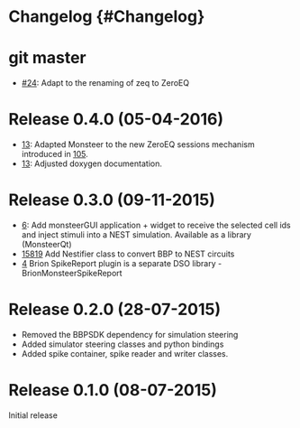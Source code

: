Changelog {#Changelog}
=========

# git master

* [#24](https://github.com/BlueBrain/Monsteer/pull/24):
  Adapt to the renaming of zeq to ZeroEQ

# Release 0.4.0 (05-04-2016)

* [13](https://github.com/BlueBrain/Monsteer/pull/13):
  Adapted Monsteer to the new ZeroEQ sessions mechanism introduced in
  [105](https://github.com/HBPVIS/ZeroEQ/pull/105).
* [13](https://github.com/BlueBrain/Monsteer/pull/13):
  Adjusted doxygen documentation.

# Release 0.3.0 (09-11-2015)

* [6](https://github.com/BlueBrain/Monsteer/pull/6):
  Add monsteerGUI application + widget to receive the selected cell ids and
  inject stimuli into a NEST simulation. Available as a library (MonsteerQt)
* [15819](http://bbpcode.epfl.ch/code/#/c/15819)
  Add Nestifier class to convert BBP to NEST circuits
* [4](https://github.com/BlueBrain/Monsteer/pull/4)
  Brion SpikeReport plugin is a separate DSO library - BrionMonsteerSpikeReport

# Release 0.2.0 (28-07-2015)

* Removed the BBPSDK dependency for simulation steering
* Added simulator steering classes and python bindings
* Added spike container, spike reader and writer classes.

# Release 0.1.0 (08-07-2015)

Initial release
